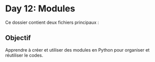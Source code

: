 # Day 12: Modules

Ce dossier contient deux fichiers principaux :

## Objectif

Apprendre à créer et utiliser des modules en Python pour organiser et réutiliser le codes.